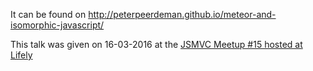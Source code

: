It can be found on http://peterpeerdeman.github.io/meteor-and-isomorphic-javascript/

This talk was given on 16-03-2016 at the [JSMVC Meetup #15 hosted at Lifely](http://www.meetup.com/JavaScript-MVC-Meetup-Amsterdam/events/228759804/)
